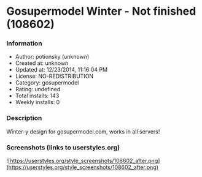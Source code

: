 # Gosupermodel Winter - Not finished (108602)

### Information
- Author: potionsky (unknown)
- Created at: unknown
- Updated at: 12/23/2014, 11:16:04 PM
- License: NO-REDISTRIBUTION
- Category: gosupermodel
- Rating: undefined
- Total installs: 143
- Weekly installs: 0


### Description
Winter-y design for gosupermodel.com, works in all servers!


### Screenshots (links to userstyles.org)
![https://userstyles.org/style_screenshots/108602_after.png](https://userstyles.org/style_screenshots/108602_after.png)


